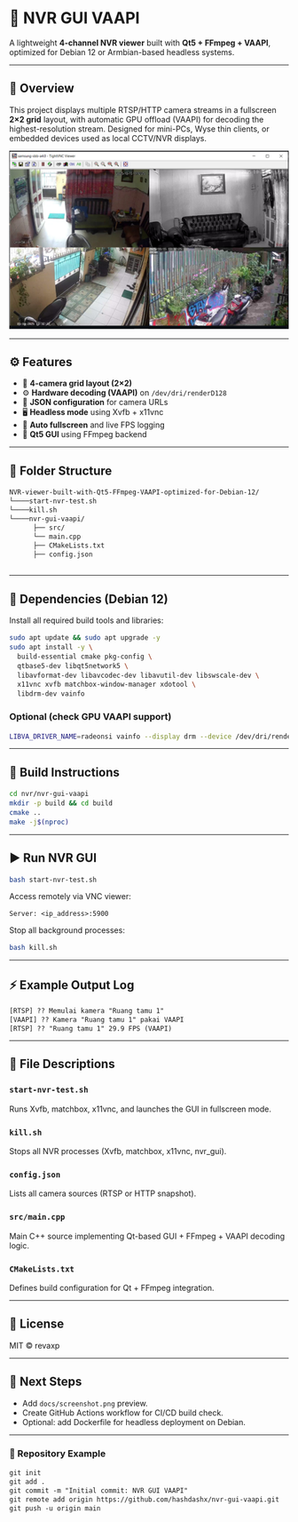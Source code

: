 # 🧠 NVR GUI VAAPI

A lightweight **4-channel NVR viewer** built with **Qt5 + FFmpeg + VAAPI**, optimized for Debian 12 or Armbian-based headless systems.

---

## 📸 Overview
This project displays multiple RTSP/HTTP camera streams in a fullscreen **2×2 grid** layout, with automatic GPU offload (VAAPI) for decoding the highest-resolution stream. Designed for mini-PCs, Wyse thin clients, or embedded devices used as local CCTV/NVR displays.

![screenshot](docs/screenshot.png)

---

## ⚙️ Features
- 🧩 **4-camera grid layout (2×2)**
- ⚙️ **Hardware decoding (VAAPI)** on `/dev/dri/renderD128`
- 💾 **JSON configuration** for camera URLs
- 🖥️ **Headless mode** using Xvfb + x11vnc
- 🔄 **Auto fullscreen** and live FPS logging
- 🧱 **Qt5 GUI** using FFmpeg backend

---

## 📂 Folder Structure
```
NVR-viewer-built-with-Qt5-FFmpeg-VAAPI-optimized-for-Debian-12/
└────start-nvr-test.sh
└────kill.sh
└────nvr-gui-vaapi/
      ├── src/
      └── main.cpp
      ├── CMakeLists.txt
      ├── config.json
   
```

---

## 🧰 Dependencies (Debian 12)
Install all required build tools and libraries:

```bash
sudo apt update && sudo apt upgrade -y
sudo apt install -y \
  build-essential cmake pkg-config \
  qtbase5-dev libqt5network5 \
  libavformat-dev libavcodec-dev libavutil-dev libswscale-dev \
  x11vnc xvfb matchbox-window-manager xdotool \
  libdrm-dev vainfo
```

### Optional (check GPU VAAPI support)
```bash
LIBVA_DRIVER_NAME=radeonsi vainfo --display drm --device /dev/dri/renderD128
```

---

## 🧱 Build Instructions

```bash
cd nvr/nvr-gui-vaapi
mkdir -p build && cd build
cmake ..
make -j$(nproc)
```

---

## ▶️ Run NVR GUI

```bash
bash start-nvr-test.sh
```

Access remotely via VNC viewer:
```
Server: <ip_address>:5900
```

Stop all background processes:
```bash
bash kill.sh
```

---

## ⚡ Example Output Log
```
[RTSP] ?? Memulai kamera "Ruang tamu 1"
[VAAPI] ?? Kamera "Ruang tamu 1" pakai VAAPI
[RTSP] ?? "Ruang tamu 1" 29.9 FPS (VAAPI)
```

---

## 🧩 File Descriptions

### `start-nvr-test.sh`
Runs Xvfb, matchbox, x11vnc, and launches the GUI in fullscreen mode.

### `kill.sh`
Stops all NVR processes (Xvfb, matchbox, x11vnc, nvr_gui).

### `config.json`
Lists all camera sources (RTSP or HTTP snapshot).

### `src/main.cpp`
Main C++ source implementing Qt-based GUI + FFmpeg + VAAPI decoding logic.

### `CMakeLists.txt`
Defines build configuration for Qt + FFmpeg integration.

---

## 📜 License
MIT © revaxp

---

## 🧭 Next Steps
- Add `docs/screenshot.png` preview.
- Create GitHub Actions workflow for CI/CD build check.
- Optional: add Dockerfile for headless deployment on Debian.

---

### 🔗 Repository Example
```
git init
git add .
git commit -m "Initial commit: NVR GUI VAAPI"
git remote add origin https://github.com/hashdashx/nvr-gui-vaapi.git
git push -u origin main
